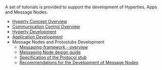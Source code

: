 A set of tutorials is provided to support the development of Hyperties, Apps and Message Nodes:

* [Hyperty Concept Overview](specs/tutorials/hyperty.md)
* [Communication Control Overview](specs/tutorials/comm-setup.html)
* [Hyperty Development](specs/tutorials/development-of-hyperties.html)
* [Application Development](specs/development-of-apps.html)
* Message Nodes and Protostubs Development
  * [Messaging-framework - overview](specs/messaging-framework)
  * [Messaging Node design guide](specs/messaging-framework/msg-node-design.html)
  * [Specification of the Protocol stub](specs/messaging-framework/stub-specification.html)
  * [Recommendations for the Development of Message Nodes](specs/tutorials/msg-node-development-recommendations.html)
